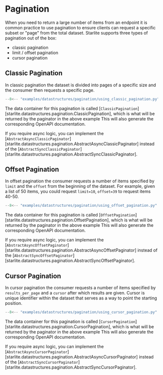 # Pagination

When you need to return a large number of items from an endpoint it is common practice to use pagination to ensure
clients
can request a specific subset or "page" from the total dataset. Starlite supports three types of pagination out of the
box:

- classic pagination
- limit / offset pagination
- cursor pagination

## Classic Pagination

In classic pagination the dataset is divided into pages of a specific size and the consumer then requests a specific page.

```py title="Classic Pagination"
--8<-- "examples/datastructures/pagination/using_classic_pagination.py"
```

The data container for this pagination is
called [`ClassicPagination`][starlite.datastructures.pagination.ClassicPagination], which is what will be returned
by the paginator in the above example This will also generate the corresponding OpenAPI documentation.

If you require async logic, you can implement
the [`AbstractAsyncClassicPaginator`][starlite.datastructures.pagination.AbstractAsyncClassicPaginator] instead of
the [`AbstractSyncClassicPaginator`][starlite.datastructures.pagination.AbstractSyncClassicPaginator].


## Offset Pagination

In offset pagination the consumer requests a number of items specified by `limit` and the `offset` from the beginning of the dataset.
For example, given a list of 50 items, you could request `limit=10`, `offset=39` to request items 40-50.

```py title="Offset Pagination"
--8<-- "examples/datastructures/pagination/using_offset_pagination.py"
```

The data container for this pagination is
called [`OffsetPagination`][starlite.datastructures.pagination.OffsetPagination], which is what will be returned
by the paginator in the above example This will also generate the corresponding OpenAPI documentation.

If you require async logic, you can implement
the [`AbstractAsyncOffsetPaginator`][starlite.datastructures.pagination.AbstractAsyncOffsetPaginator] instead of
the [`AbstractSyncOffsetPaginator`][starlite.datastructures.pagination.AbstractSyncOffsetPaginator].


## Cursor Pagination

In cursor pagination the consumer requests a number of items specified by `results_per_page` and a `cursor` after which results are given.
Cursor is unique identifier within the dataset that serves as a way to point the starting position.

```py title="Cursor Pagination"
--8<-- "examples/datastructures/pagination/using_cursor_pagination.py"
```

The data container for this pagination is
called [`CursorPagination`][starlite.datastructures.pagination.CursorPagination], which is what will be returned
by the paginator in the above example This will also generate the corresponding OpenAPI documentation.

If you require async logic, you can implement
the [`AbstractAsyncCursorPaginator`][starlite.datastructures.pagination.AbstractAsyncCursorPaginator] instead of
the [`AbstractSyncCursorPaginator`][starlite.datastructures.pagination.AbstractSyncCursorPaginator].
